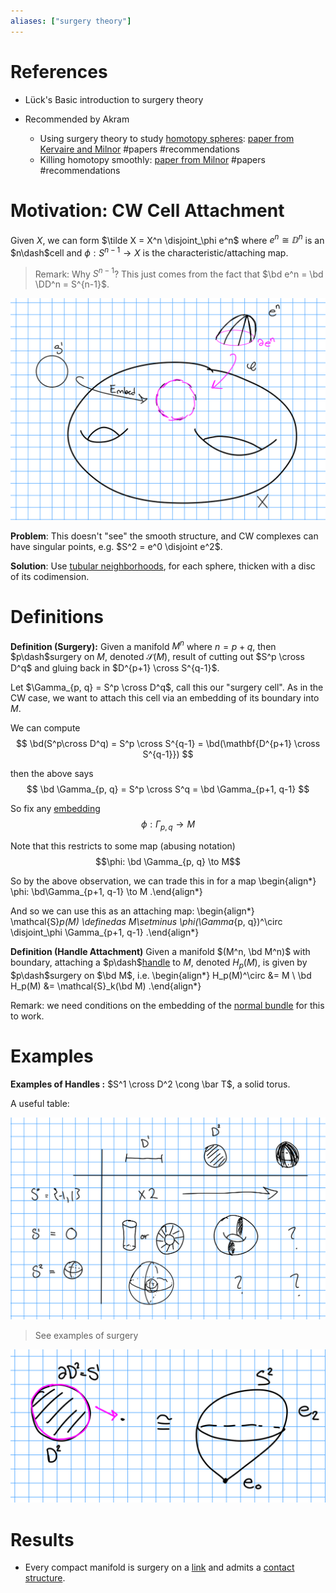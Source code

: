 ```yaml
---
aliases: ["surgery theory"]
---
```


# References

- Lück's Basic introduction to surgery theory

- Recommended by Akram
	- Using surgery theory to study [homotopy spheres](homotopy%20sphere): [paper from Kervaire and Milnor](../attachments/1970128.pdf) 
	#papers #recommendations
	- Killing homotopy smoothly: [paper from Milnor](https://www.maths.ed.ac.uk/~v1ranick/papers/milnorsurg.pdf) 
	#papers #recommendations 

# Motivation: CW Cell Attachment

Given $X$, we can form $\tilde X = X^n \disjoint_\phi e^n$ where $e^n \cong \DD^n$ is an $n\dash$cell and $\phi: S^{n-1} \to X$ is the characteristic/attaching map.

> Remark: Why $S^{n-1}$? This just comes from the fact that $\bd e^n = \bd \DD^n = S^{n-1}$.

![](../figures/figures%201/2020-02-05-00-22-18.png)

**Problem**:
This doesn't "see" the smooth structure, and CW complexes can have singular points, e.g. $S^2 = e^0 \disjoint e^2$.

**Solution**:
Use [tubular neighborhoods](tubular%20neighborhood), for each sphere, thicken with a disc of its codimension.

# Definitions

**Definition (Surgery):**
Given a manifold $M^n$ where $n=p+q$, then $p\dash$surgery on $M$, denoted $\mathcal{S}(M)$, result of cutting out $S^p \cross D^q$ and gluing back in $D^{p+1} \cross S^{q-1}$.

Let $\Gamma_{p, q} = S^p \cross D^q$, call this our "surgery cell".
As in the CW case, we want to attach this cell via an embedding of its boundary into $M$.

We can compute
$$
\bd(S^p\cross D^q) = S^p \cross S^{q-1} = \bd(\mathbf{D^{p+1} \cross S^{q-1}})
$$ 

then the above says
$$
\bd \Gamma_{p, q} = S^p \cross S^q = \bd \Gamma_{p+1, q-1}
$$

So fix any [embedding](embedding) 
$$\phi: \Gamma_{p, q} \to M$$

Note that this restricts to some map (abusing notation) 
$$\phi: \bd \Gamma_{p, q} \to M$$

So by the above observation, we can trade this in for a map
\begin{align*}
\phi: \bd\Gamma_{p+1, q-1} \to M
.\end{align*}

And so we can use this as an attaching map:
\begin{align*}
\mathcal{S}_p(M) \definedas M\setminus \phi(\Gamma_{p, q})^\circ \disjoint_\phi \Gamma_{p+1, q-1} 
.\end{align*}


**Definition (Handle Attachment)**
Given a manifold $(M^n, \bd M^n)$ with boundary, attaching a $p\dash$[handle](handle) to $M$, denoted $H_p(M)$, is given by $p\dash$surgery on $\bd M$, i.e. 
\begin{align*}
H_p(M)^\circ    &= M \\
\bd H_p(M)      &= \mathcal{S}_k(\bd M)
.\end{align*}

Remark: we need conditions on the embedding of the [normal bundle](normal%20bundle) for this to work.

# Examples

**Examples of Handles :**
$S^1 \cross D^2 \cong \bar T$, a solid torus.

A useful table:

![](../figures/figures%201/2020-02-05-00-59-19.png)

> See examples of surgery


![](../figures/figures%201/2020-02-05-12-25-15.png)



# Results

- Every compact manifold is surgery on a [link](link) and admits a [contact structure](contact%20structure).